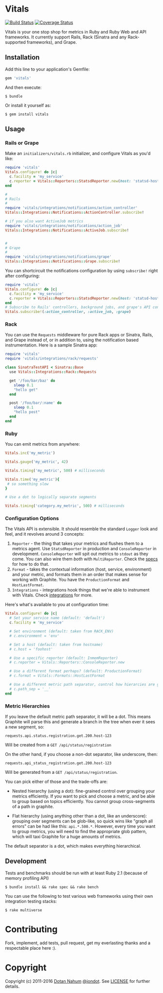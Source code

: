 # Vitals

[![Build Status](https://travis-ci.org/jondot/vitals.svg?branch=master)](https://travis-ci.org/jondot/vitals.svg)
[![Coverage Status](https://coveralls.io/repos/github/jondot/vitals/badge.svg?branch=master)](https://coveralls.io/github/jondot/vitals?branch=master)

Vitals is your one stop shop for metrics in Ruby and Ruby Web and API
frameworks. It currently support Rails, Rack (Sinatra and any Rack-supported
frameworks), and Grape.


## Installation

Add this line to your application's Gemfile:

```ruby
gem 'vitals'
```

And then execute:

    $ bundle

Or install it yourself as:

    $ gem install vitals

## Usage

### Rails or Grape

Make an `initializers/vitals.rb` initializer, and configure Vitals as you'd like:
```ruby
require 'vitals'
Vitals.configure! do |c|
  c.facility = 'my_service'
  c.reporter = Vitals::Reporters::StatsdReporter.new(host: 'statsd-host', port: 8125)
end

#
# Rails
#
require 'vitals/integrations/notifications/action_controller'
Vitals::Integrations::Notifications::ActionController.subscribe!

# if you also want ActiveJob metrics
require 'vitals/integrations/notifications/action_job'
Vitals::Integrations::Notifications::ActiveJob.subscribe!


#
# Grape
#
require 'vitals/integrations/notifications/grape'
Vitals::Integrations::Notifications::Grape.subscribe!
```

You can shortcircuit the notifications configuration by using `subscribe!` right after configuring:

```ruby
require 'vitals'
Vitals.configure! do |c|
  c.facility = 'my_service'
  c.reporter = Vitals::Reporters::StatsdReporter.new(host: 'statsd-host', port: 8125)
end
# Subscribe to Rails' controllers, background jobs, and grape's API controllers
Vitals.subscribe!(:action_controller, :active_job, :grape)
```

### Rack

You can use the `Requests` middleware for pure Rack apps or Sinatra, Rails, and Grape instead of, or
in addition to, using the notification based instrumentation. Here is a sample Sinatra app:

```ruby
require 'vitals'
require 'vitals/integrations/rack/requests'

class SinatraTestAPI < Sinatra::Base
  use Vitals::Integrations::Rack::Requests

  get '/foo/bar/baz' do
    sleep 0.1
    "hello get"
  end

  post '/foo/bar/:name' do
    sleep 0.1
    "hello post"
  end
end
```

### Ruby

You can emit metrics from anywhere:

```ruby
Vitals.inc('my_metric')

Vitals.gauge('my_metric', 42)

Vitals.timing('my_metric', 500) # milliseconds

Vitals.time('my_metric'){
 # so something slow
}

# Use a dot to logically separate segments

Vitals.timing('category.my_metric', 500) # milliseconds
```

### Configuration Options

The Vitals API is extensible. It should resemble the standard `Logger` look and feel,
and it revolves around 3 concepts:

1. `Reporter` - the thing that takes your metrics and flushes them to a metrics agent. Use `StatsdReporter` in production
and `ConsoleReporter` in development. `ConsoleReporter` will spit out metrics to `stdout` as they come. You can also
wire them _both_ with `MultiReporter`. Check the [specs](/spec/reporters) for how to do that.
2. `Format` - takes the contextual information (host, service, environment) and your metric, and formats them in an
order that makes sense for working with Graphite. You have the `ProductionFormat` and `HostLastFormat`.
3. `Integrations` - integrations hook things that we're able to instrument with Vitals. Check [integrations](/lib/vitals/integrations) for more.

Here's what's available to you at configuration time:

```ruby
Vitals.configure! do |c|
  # Set your service name (default: 'default')
  c.facility = 'my_service'

  # Set environment (default: taken from RACK_ENV)
  # c.environment = 'env'

  # Set a host (default: taken from hostname)
  # c.host = 'foohost'

  # Use a specific reporter (default: InmemReporter)
  # c.reporter = Vitals::Reporters::ConsoleReporter.new

  # Use a different format perhaps? (default: ProductionFormat)
  # c.format = Vitals::Formats::HostLastFormat

  # Use a different metric path separator, control how hierarcies are generated (default: '.')
  # c.path_sep = '__'
end
```

### Metric Hierarchies

If you leave the default metric path separator, it will be a dot. This means Graphite will parse
this and generate a branch in the tree when ever it sees a new segment, so:

```
requests.api.status.registration.get.200.host-123
```

Will be created from a `GET /api/status/registration`

On the other hand, if you choose a non-dot separator, like underscore, then:

```
requests.api_status_registration.get.200.host-123
```

Will be generated from a `GET /api/status/registration`.

You can pick either of those and the trade-offs are:

* Nested hierarchy (using a dot): fine-grained control over grouping your metrics efficiently. If you
want to pick and choose a metric, and be able to group based on topics efficiently. You cannot group cross-segments of a path in graphite.

* Flat hierarchy (using anything other than a dot, like an underscore): grouping over segments can be glob-like, so
quick wins like "graph all errors" can be had like this: `api.*.500.*`. However, every time you want to group metrics, you will need to find
the appropriate glob pattern, which will taxi Graphite for a huge amounts of metrics.

The default separator is a dot, which makes everything hierarchical.



## Development

Tests and benchmarks should be run with at least Ruby 2.1 (because of memory profiling API)

```
$ bundle install && rake spec && rake bench
```

You can use the following to test various web frameworks using their own integration testing stacks:

```
$ rake multiverse
```

# Contributing

Fork, implement, add tests, pull request, get my everlasting thanks and a respectable place here :).

# Copyright

Copyright (c) 2011-2016 [Dotan Nahum](http://gplus.to/dotan) [@jondot](http://twitter.com/jondot). See [LICENSE](LICENSE.txt) for further details.
